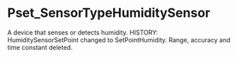 # Pset_SensorTypeHumiditySensor

A device that senses or detects humidity. <!-- end of definition -->HISTORY: HumiditySensorSetPoint changed to SetPointHumidity. Range, accuracy and time constant deleted.
